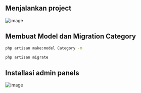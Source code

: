 ## Menjalankan project 
![image](https://github.com/user-attachments/assets/eebdf852-d4b3-436e-b63b-fc431dcb5562)

## Membuat Model dan Migration Category
```bash
php artisan make:model Category -m
```
```bash
php artisan migrate
```
## Installasi admin panels
![image](https://github.com/user-attachments/assets/f3fa667d-79d0-4ac1-8def-67f632416b00)


